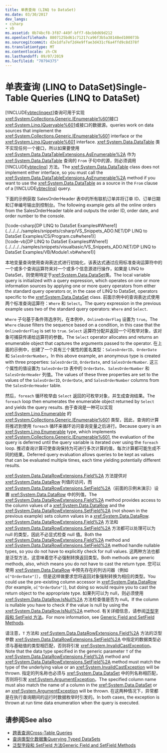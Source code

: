 ```yaml
---
title: 单表查询 (LINQ to DataSet)
ms.date: 03/30/2017
dev_langs:
- csharp
- vb
ms.assetid: 0b74bcf8-3f87-449f-bff7-6bcb0d69d212
ms.openlocfilehash: 8807125bd61c71217ca96f3b5a38148ed100073b
ms.sourcegitcommit: d2e1dfa7ef2d4e9ffae3d431cf6a4ffd9c8d378f
ms.translationtype: MT
ms.contentlocale: zh-CN
ms.lasthandoff: 09/07/2019
ms.locfileid: "70794375"
---
```

# <a name="single-table-queries-linq-to-dataset"></a><span data-ttu-id="51030-102">单表查询 (LINQ to DataSet)</span><span class="sxs-lookup"><span data-stu-id="51030-102">Single-Table Queries (LINQ to DataSet)</span></span>
[!INCLUDE[vbteclinqext](../../../../includes/vbteclinqext-md.md)]<span data-ttu-id="51030-103">查询可用于实现<xref:System.Collections.Generic.IEnumerable%601>接口<xref:System.Linq.IQueryable%601>或接口的数据源。</span><span class="sxs-lookup"><span data-stu-id="51030-103">queries work on data sources that implement the <xref:System.Collections.Generic.IEnumerable%601> interface or the <xref:System.Linq.IQueryable%601> interface.</span></span> <span data-ttu-id="51030-104"><xref:System.Data.DataTable> 类不实现任何一个接口，所以如果要使用 <xref:System.Data.DataTableExtensions.AsEnumerable%2A> 作为<xref:System.Data.DataTable> 查询的 `From` 子句中的源，则必须调用 [!INCLUDE[vbteclinq](../../../../includes/vbteclinq-md.md)] 方法。</span><span class="sxs-lookup"><span data-stu-id="51030-104">The <xref:System.Data.DataTable> class does not implement either interface, so you must call the <xref:System.Data.DataTableExtensions.AsEnumerable%2A> method if you want to use the <xref:System.Data.DataTable> as a source in the `From` clause of a [!INCLUDE[vbteclinq](../../../../includes/vbteclinq-md.md)] query.</span></span>  
  
 <span data-ttu-id="51030-105">下面的示例获取 SalesOrderHeader 表中的所有联机订单并将订单 ID、订单日期和订单编号输出到控制台。</span><span class="sxs-lookup"><span data-stu-id="51030-105">The following example gets all the online orders from the SalesOrderHeader table and outputs the order ID, order date, and order number to the console.</span></span>  
  
 [!code-csharp[DP LINQ to DataSet Examples#Where1](../../../../samples/snippets/csharp/VS_Snippets_ADO.NET/DP LINQ to DataSet Examples/CS/Program.cs#where1)]  
 [!code-vb[DP LINQ to DataSet Examples#Where1](../../../../samples/snippets/visualbasic/VS_Snippets_ADO.NET/DP LINQ to DataSet Examples/VB/Module1.vb#where1)] 
  
 <span data-ttu-id="51030-106">本地变量查询使用查询表达式进行初始化，该表达式通过应用标准查询运算符中的一个或多个查询运算符来对一个或多个信息源进行操作，如果是 LINQ to DataSet，则使用特定于<xref:System.Data.DataSet>类。</span><span class="sxs-lookup"><span data-stu-id="51030-106">The local variable query is initialized with a query expression, which operates on one or more information sources by applying one or more query operators from either the standard query operators or, in the case of LINQ to DataSet, operators specific to the <xref:System.Data.DataSet> class.</span></span> <span data-ttu-id="51030-107">前面示例中的查询表达式使用两个标准查询运算符：`Where` 和 `Select`。</span><span class="sxs-lookup"><span data-stu-id="51030-107">The query expression in the previous example uses two of the standard query operators: `Where` and `Select`.</span></span>  
  
 <span data-ttu-id="51030-108">`Where` 子句基于条件筛选序列，在本例中，`OnlineOrderFlag` 设置为 `true`。</span><span class="sxs-lookup"><span data-stu-id="51030-108">The `Where` clause filters the sequence based on a condition, in this case that the `OnlineOrderFlag` is set to `true`.</span></span> <span data-ttu-id="51030-109">`Select` 运算符分配并返回一个可枚举对象，该对象可捕获传递给运算符的参数。</span><span class="sxs-lookup"><span data-stu-id="51030-109">The `Select` operator allocates and returns an enumerable object that captures the arguments passed to the operator.</span></span> <span data-ttu-id="51030-110">在上面的示例中，创建了一个具有三个属性的匿名类型：`SalesOrderID`、`OrderDate` 和 `SalesOrderNumber`。</span><span class="sxs-lookup"><span data-stu-id="51030-110">In this above example, an anonymous type is created with three properties: `SalesOrderID`, `OrderDate`, and `SalesOrderNumber`.</span></span> <span data-ttu-id="51030-111">这三个属性的值设置为 `SalesOrderID` 表中的 `OrderDate`、`SalesOrderNumber` 和 `SalesOrderHeader` 列值。</span><span class="sxs-lookup"><span data-stu-id="51030-111">The values of these three properties are set to the values of the `SalesOrderID`, `OrderDate`, and `SalesOrderNumber` columns from the `SalesOrderHeader` table.</span></span>  
  
 <span data-ttu-id="51030-112">然后，`foreach` 循环枚举由 `Select` 返回的可枚举对象，并生成查询结果。</span><span class="sxs-lookup"><span data-stu-id="51030-112">The `foreach` loop then enumerates the enumerable object returned by `Select` and yields the query results.</span></span> <span data-ttu-id="51030-113">由于查询是一种可以实现 <xref:System.Linq.Enumerable> 的 <xref:System.Collections.Generic.IEnumerable%601> 类型，因此，查询的计算将推迟到使用 `foreach` 循环来循环访问查询变量之后进行。</span><span class="sxs-lookup"><span data-stu-id="51030-113">Because query is an <xref:System.Linq.Enumerable> type, which implements <xref:System.Collections.Generic.IEnumerable%601>, the evaluation of the query is deferred until the query variable is iterated over using the `foreach` loop.</span></span> <span data-ttu-id="51030-114">推迟查询计算可使查询保持为可进行多次计算的值，每次计算都可能生成不同的结果。</span><span class="sxs-lookup"><span data-stu-id="51030-114">Deferred query evaluation allows queries to be kept as values that can be evaluated multiple times, each time yielding potentially different results.</span></span>  
  
 <span data-ttu-id="51030-115"><xref:System.Data.DataRowExtensions.Field%2A> 方法提供对 <xref:System.Data.DataRow> 列值的访问，而 <xref:System.Data.DataRowExtensions.SetField%2A>（前面的示例未演示）设置 <xref:System.Data.DataRow> 中的列值。</span><span class="sxs-lookup"><span data-stu-id="51030-115">The <xref:System.Data.DataRowExtensions.Field%2A> method provides access to the column values of a <xref:System.Data.DataRow> and the <xref:System.Data.DataRowExtensions.SetField%2A> (not shown in the previous example) sets column values in a <xref:System.Data.DataRow>.</span></span> <span data-ttu-id="51030-116"><xref:System.Data.DataRowExtensions.Field%2A> 方法和 <xref:System.Data.DataRowExtensions.SetField%2A> 方法都可以处理可以为 null 的类型，因此不必显式检查 null 值。</span><span class="sxs-lookup"><span data-stu-id="51030-116">Both the <xref:System.Data.DataRowExtensions.Field%2A> method and <xref:System.Data.DataRowExtensions.SetField%2A> method handle nullable types, so you do not have to explicitly check for null values.</span></span> <span data-ttu-id="51030-117">这两种方法也都是泛型方法，这意味着您不必强制转换返回类型。</span><span class="sxs-lookup"><span data-stu-id="51030-117">Both methods are generic methods, also, which means you do not have to cast the return type.</span></span> <span data-ttu-id="51030-118">您可以使用 <xref:System.Data.DataRow> 中预先存在的列访问器（例如 `o["OrderDate"]`），但是这样做要求您将返回对象强制转换为相应的类型。</span><span class="sxs-lookup"><span data-stu-id="51030-118">You could use the pre-existing column accessor in <xref:System.Data.DataRow> (for example, `o["OrderDate"]`), but doing so would require you to cast the return object to the appropriate type.</span></span>  <span data-ttu-id="51030-119">如果列可以为 null，则必须使用 <xref:System.Data.DataRow.IsNull%2A> 方法检查值是否为 null。</span><span class="sxs-lookup"><span data-stu-id="51030-119">If the column is nullable you have to check if the value is null by using the <xref:System.Data.DataRow.IsNull%2A> method.</span></span> <span data-ttu-id="51030-120">有关详细信息，请参阅[泛型字段和 SetField 方法](generic-field-and-setfield-methods-linq-to-dataset.md)。</span><span class="sxs-lookup"><span data-stu-id="51030-120">For more information, see [Generic Field and SetField Methods](generic-field-and-setfield-methods-linq-to-dataset.md).</span></span>  
  
 <span data-ttu-id="51030-121">请注意，`T` 方法和 <xref:System.Data.DataRowExtensions.Field%2A> 方法的泛型参数 <xref:System.Data.DataRowExtensions.SetField%2A> 中指定的数据类型必须与基础值的类型相匹配，否则将引发 <xref:System.InvalidCastException>。</span><span class="sxs-lookup"><span data-stu-id="51030-121">Note that the data type specified in the generic parameter `T` of the <xref:System.Data.DataRowExtensions.Field%2A> method and <xref:System.Data.DataRowExtensions.SetField%2A> method must match the type of the underlying value or an <xref:System.InvalidCastException> will be thrown.</span></span> <span data-ttu-id="51030-122">指定的列名称也必须与 <xref:System.Data.DataSet> 中的列名称相匹配，否则将引发 <xref:System.ArgumentException>。</span><span class="sxs-lookup"><span data-stu-id="51030-122">The specified column name must also match the name of a column in the <xref:System.Data.DataSet> or an <xref:System.ArgumentException> will be thrown.</span></span> <span data-ttu-id="51030-123">在这两种情况下，异常都是在执行查询期间的运行时数据枚举时引发的。</span><span class="sxs-lookup"><span data-stu-id="51030-123">In both cases, the exception is thrown at run time data enumeration when the query is executed.</span></span>  
  
## <a name="see-also"></a><span data-ttu-id="51030-124">请参阅</span><span class="sxs-lookup"><span data-stu-id="51030-124">See also</span></span>

- [<span data-ttu-id="51030-125">跨表查询</span><span class="sxs-lookup"><span data-stu-id="51030-125">Cross-Table Queries</span></span>](cross-table-queries-linq-to-dataset.md)
- [<span data-ttu-id="51030-126">查询类型化数据集</span><span class="sxs-lookup"><span data-stu-id="51030-126">Querying Typed DataSets</span></span>](querying-typed-datasets.md)
- [<span data-ttu-id="51030-127">泛型字段和 SetField 方法</span><span class="sxs-lookup"><span data-stu-id="51030-127">Generic Field and SetField Methods</span></span>](generic-field-and-setfield-methods-linq-to-dataset.md)
